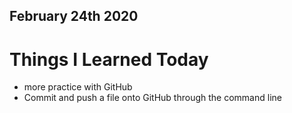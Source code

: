 ## February 24th 2020

# Things I Learned Today
- more practice with GitHub
- Commit and push a file onto GitHub through the command line